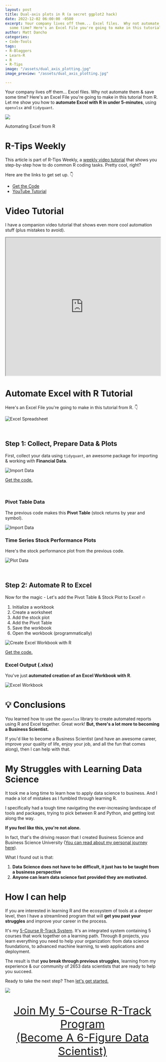 ```yaml
---
layout: post
title: Dual-axis plots in R (a secret ggplot2 hack)
date: 2022-12-02 06:00:00 -0500
excerpt: Your company lives off them... Excel files.  Why not automate them & save
  some time? Here's an Excel File you're going to make in this tutorial from R.
author: Matt Dancho
categories:
- Code-Tools
tags:
- R-Bloggers
- Learn-R
- R
- R-Tips
image: "/assets/dual_axis_plotting.jpg"
image_preview: "/assets/dual_axis_plotting.jpg"

---
```

Your company lives off them... Excel files.  Why not automate them & save some time? Here's an Excel File you're going to make in this tutorial from R. Let me show you how to **automate Excel with R in under 5-minutes**, using `openxlsx` and `tidyquant`.

![](/assets/dual_axis_plotting_2.jpg)

<p class="text-center date">Automating Excel from R</p>

# R-Tips Weekly

This article is part of R-Tips Weekly, a <a href="https://learn.business-science.io/r-tips-newsletter">weekly video tutorial</a> that shows you step-by-step how to do common R coding tasks. Pretty cool, right?

<p>Here are the links to get set up. 👇</p>

<ul> <li><a href="https://learn.business-science.io/r-tips-newsletter">Get the Code</a></li> <li><a href="https://youtu.be/EMSkZOF-ZG8">YouTube Tutorial</a></li> </ul>

# Video Tutorial

I have a companion video tutorial that shows even more cool automation stuff (plus mistakes to avoid).

<iframe width="100%" height="450" src="https://www.youtube.com/embed/EMSkZOF-ZG8" title="YouTube video player" frameborder="1" allow="accelerometer; autoplay; clipboard-write; encrypted-media; gyroscope; picture-in-picture" allowfullscreen></iframe>

# Automate Excel with R Tutorial

Here's an Excel File you're going to make in this tutorial from R. 👇

![Excel Spreadsheet](/assets/2020-10-07-automate-excel/spreadsheet.jpg)

<br>

## Step 1: Collect, Prepare Data & Plots

First, collect your data using `tidyquant`, an awesome package for importing & working with **Financial Data**.

![Import Data](/assets/2020-10-07-automate-excel/import-data.jpg)

<p class='text-center date'> <a href='https://learn.business-science.io/r-tips-newsletter' target ='_blank'>Get the code.</a> </p>

<br>

### Pivot Table Data

The previous code makes this **Pivot Table** (stock returns by year and symbol).

![Import Data](/assets/2020-10-07-automate-excel/pivot-table.jpg)

### Time Series Stock Performance Plots

Here's the stock performance plot from the previous code.

![Plot Data](/assets/2020-10-07-automate-excel/plot.jpg)

<br>

## Step 2: Automate R to Excel

Now for the magic - Let's add the Pivot Table & Stock Plot to Excel! 🔥

1. Initialize a workbook
2. Create a worksheet
3. Add the stock plot
4. Add the Pivot Table
5. Save the workbook
6. Open the workbook (programmatically)

![Create Excel Workbook with R](/assets/2020-10-07-automate-excel/create-workbook.jpg)

<p class='text-center date'> <a href='https://learn.business-science.io/r-tips-newsletter' target ='_blank'>Get the code.</a> </p>

### Excel Output (.xlsx)

You've just **automated creation of an Excel Workbook with R**.

![Excel Workbook](/assets/2020-10-07-automate-excel/workbook-display.jpg)

# 💡 Conclusions

You learned how to use the `openxlsx` library to create automated reports using R and Excel together. Great work! **But, there's a lot more to becoming a Business Scientist.**

If you'd like to become a Business Scientist (and have an awesome career, improve your quality of life, enjoy your job, and all the fun that comes along), then I can help with that.

# My Struggles with Learning Data Science

It took me a long time to learn how to apply data science to business. And I made a lot of mistakes as I fumbled through learning R.

I specifically had a tough time navigating the ever-increasing landscape of tools and packages, trying to pick between R and Python, and getting lost along the way.

**If you feel like this, you're not alone.**

In fact, that's the driving reason that I created Business Science and Business Science University ([You can read about my personal journey here](https://www.business-science.io/business/2019/07/22/how-i-started-my-data-science-business.html)).

What I found out is that:

1. **Data Science does not have to be difficult, it just has to be taught from a business perspective**
2. **Anyone can learn data science fast provided they are motivated.**

# How I can help

If you are interested in learning R and the ecosystem of tools at a deeper level, then I have a streamlined program that will **get you past your struggles** and improve your career in the process.

It's my [5-Course R-Track System](https://university.business-science.io/p/5-course-bundle-machine-learning-web-apps-time-series/). It's an integrated system containing 5 courses that work together on a learning path. Through 8 projects, you learn everything you need to help your organization: from data science foundations, to advanced machine learning, to web applications and deployment.

The result is that **you break through previous struggles**, learning from my experience & our community of 2653 data scientists that are ready to help you succeed.

Ready to take the next step? Then [let's get started.](https://university.business-science.io/p/5-course-bundle-machine-learning-web-apps-time-series/)

![](/assets/rtrack_what_theyre_doing_2.jpg)

<p style="font-size: 36px;text-align: center;"><a href="https://university.business-science.io/p/5-course-bundle-machine-learning-web-apps-time-series">Join My 5-Course R-Track Program<br>(Become A 6-Figure Data Scientist)</a></p>